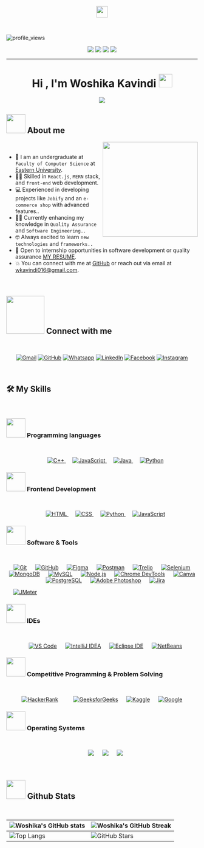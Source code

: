 <p align="center">
  <img src="https://media.giphy.com/media/ObNTw8Uzwy6KQ/giphy.gif" width="30px">
</p>
<br>

<p align="left"> 
<img src="https://komarev.com/ghpvc/?username=Woshika&color=brightgreen" alt="profile_views" />
 </p>
 <p align="center">
<img src="https://img.shields.io/badge/Age-25-blue" />
  <img src="https://img.shields.io/badge/Focus-Quality%20Assurance-brightgreen" />
  <img src="https://img.shields.io/badge/Lives-Sri%20Lanka-success" />
  <img src="https://img.shields.io/badge/Languages-English%20%26%20Sinhala-brightgreen" />
</p>
<hr>
<h1 align="center">Hi , I'm Woshika Kavindi <img src="https://media.giphy.com/media/hvRJCLFzcasrR4ia7z/giphy.gif" width="35"></h1>
<p align="center">
  <a href="https://github.com/DenverCoder1/readme-typing-svg"><img src="https://readme-typing-svg.herokuapp.com?font=Time+New+Roman&color=%23C8BE25&size=25&center=true&vCenter=true&width=600&height=80&lines=Intern+Quality+Assurance+Engineer+@Wysheit;Computer+Science+Student;Always+learning+new+things"></a>
</p>


## <picture><img src = "https://github.com/7oSkaaa/7oSkaaa/blob/main/Images/about_me.gif?raw=true" width = 50px></picture> About me

<picture>
  <img align="right" src="https://path-to-your-uploaded-file/marketing-girl-working-on-laptop.gif" width="250px">
</picture>


<br>

- :school:  I am an undergraduate at `Faculty of Computer Science` at [Eastern University](https://www.tc.esn.ac.lk/).
- :technologist:  Skilled in `React.js`, `MERN` stack, and `front-end` web development.
- :computer: Experienced in developing projects like `Jobify` and an `e-commerce shop` with advanced features..
- :student: Currently enhancing my knowledge in `Quality Assurance` and `Software Engineering..`
- :nerd_face: Always excited to learn `new technologies` and `frameworks..`
- :thinking: Open to internship opportunities in software development or quality assurance [MY RESUME](https://drive.google.com/file/d/1qk9sHIiRWRjUI2pJNQ4LYzwE4oti3REL/view?usp=sharing).
- :boom: You can connect with me at [GitHub](https://github.com/Woshika) or reach out via email at wkavindi016@gmail.com.
<br>


## <picture> <img src="https://github.com/7oSkaaa/7oSkaaa/blob/main/Images/Connect-with-me.gif?raw=true" width="100px"> </picture> Connect with me

<br>

<p align="center">
	<a href="mailto:wkavindi016@gmail.com"><img img src="https://img.shields.io/badge/gmail-%23EA4335.svg?style=plastic&logo=gmail&logoColor=white" alt="Gmail"/></a>
	<a href="https://github.com/Woshika"><img src="https://img.shields.io/badge/github-%23181717.svg?style=plastic&logo=github&logoColor=white" alt="GitHub"/></a>
	<a href="https://wa.me/0201208822340"><img src="https://img.shields.io/badge/whatsapp-%2325D366.svg?style=plastic&logo=whatsapp&logoColor=white" alt="Whatsapp"/></a>
	<a href="https://www.linkedin.com/in/woshika-kavindi-a6b18129b/"><img src="https://img.shields.io/badge/linkedin-%230A66C2.svg?style=plastic&logo=linkedin&logoColor=white" alt="LinkedIn"/></a>
	<a href="https://www.facebook.com/7oSkaaa"><img src="https://img.shields.io/badge/facebook-%231877F2.svg?style=plastic&logo=facebook&logoColor=white" alt="Facebook"/></a>
	<a href="https://www.instagram.com/ahmed_7oskaa/"><img src="https://img.shields.io/badge/instagram-%23E4405F.svg?style=plastic&logo=instagram&logoColor=white" alt="Instagram"/></a>
</p>
<br>


## 🛠️ My Skills

<br>

### <picture> <img src = "https://github.com/7oSkaaa/7oSkaaa/blob/main/Images/Programming_Languages.gif?raw=true" width = 50px>  </picture> Programming languages

<br>

<p align="center"> 
  &emsp;
  <a href="https://www.w3schools.com/cpp/" target="_blank"> 
    <img alt="C++" src="https://img.shields.io/badge/C++%20-%2300599C.svg?style=plastic&logo=c%2B%2B&logoColor=white">
  </a> 
  &emsp;
  <a href="https://developer.mozilla.org/en-US/docs/Web/JavaScript" target="_blank"> 
     <img alt="JavaScript" src="https://img.shields.io/badge/JavaScript%20-%23F7DF1E.svg?style=plastic&logo=javascript&logoColor=black">
   </a>
  &emsp;
  <a href="https://www.java.com" target="_blank"> 
    <img alt="Java" src="https://img.shields.io/badge/Java-%23007396.svg?style=plastic&logo=java&logoColor=white">
  </a>
  &emsp;
   <a href="https://www.python.org" target="_blank">
    <img alt="Python" src="https://img.shields.io/badge/Python%20-%2314354C.svg?style=plastic&logo=python&logoColor=white">
  </a>
</p>

### <picture> <img src = "https://github.com/7oSkaaa/7oSkaaa/blob/main/Images/Front_End.gif?raw=true" width = 50px>  </picture> Frontend Development

<br>

<p align="center"> 
  &emsp; 
  <a href="https://www.w3.org/html/" target="_blank"> 
   <img alt="HTML" src="https://img.shields.io/badge/HTML5%20-%23E34F26.svg?style=plastic&logo=html5&logoColor=white">
  </a>   
  &emsp;
  <a href="https://www.w3schools.com/css/" target="_blank">
    <img alt="CSS" src="https://img.shields.io/badge/CSS%20-%231572B6.svg?style=plastic&logo=css3&logoColor=white">
  </a> 
  &emsp;
  <a href="https://www.python.org" target="_blank">
    <img alt="Python" src="https://img.shields.io/badge/react-%2361DAFB.svg?style=plastic&logo=React&logoColor=black">
  </a>
  &emsp;
  <a href="https://developer.mozilla.org/en-US/docs/Web/JavaScript" target="_blank"> 
     <img alt="JavaScript" src="https://img.shields.io/badge/JavaScript%20-%23F7DF1E.svg?style=plastic&logo=javascript&logoColor=black">
   </a>
</p>

 ### <picture> <img src = "https://github.com/7oSkaaa/7oSkaaa/blob/main/Images/Software_Tools.gif?raw=true" width = 50px>  </picture> Software & Tools
 
<br>

<p align="center">
  	&emsp;
<a href="#"><img alt="Git" src="https://img.shields.io/badge/Git%20-%23F05033.svg?style=plastic&logo=git&logoColor=white"></a>
&emsp;
<a href="#"><img alt="GitHub" src="https://img.shields.io/badge/GitHub%20-%23181717.svg?style=plastic&logo=github&logoColor=white"></a>
&emsp;
<a href="#"><img alt="Figma" src="https://img.shields.io/badge/Figma%20-%23F24E1E.svg?style=plastic&logo=figma&logoColor=white"></a>
&emsp;
<a href="#"><img alt="Postman" src="https://img.shields.io/badge/Postman%20-%23FF6C37.svg?style=plastic&logo=postman&logoColor=white"></a>
&emsp;
<a href="#"><img alt="Trello" src="https://img.shields.io/badge/Trello%20-%23026AA7.svg?style=plastic&logo=trello&logoColor=white"></a>
&emsp;
<a href="#"><img alt="Selenium" src="https://img.shields.io/badge/Selenium%20-%2343B02A.svg?style=plastic&logo=selenium&logoColor=white"></a>
&emsp;
<a href="#"><img alt="MongoDB" src="https://img.shields.io/badge/MongoDB%20-%2347A248.svg?style=plastic&logo=mongodb&logoColor=white"></a>
&emsp;
<a href="#"><img alt="MySQL" src="https://img.shields.io/badge/MySQL%20-%2300f.svg?style=plastic&logo=mysql&logoColor=white"></a>
&emsp;
<a href="#"><img alt="Node.js" src="https://img.shields.io/badge/Node.js%20-%23339933.svg?style=plastic&logo=node.js&logoColor=white"></a>
&emsp;
<a href="#"><img alt="Chrome DevTools" src="https://img.shields.io/badge/Chrome%20DevTools%20-%23424242.svg?style=plastic&logo=google-chrome&logoColor=white"></a>
&emsp;
<a href="#"><img alt="Canva" src="https://img.shields.io/badge/Canva%20-%2300C4CC.svg?style=plastic&logo=canva&logoColor=white"></a>
&emsp;
<a href="#"><img alt="PostgreSQL" src="https://img.shields.io/badge/PostgreSQL-%23336791.svg?style=plastic&logo=postgresql&logoColor=white"></a>
&emsp;
<a href="#"><img alt="Adobe Photoshop" src="https://img.shields.io/badge/Adobe%20Photoshop%20-%23001D34.svg?style=plastic&logo=adobe-photoshop&logoColor=white"></a>
&emsp;
<a href="#"><img alt="Jira" src="https://img.shields.io/badge/Jira-%230A0F1D.svg?style=plastic&logo=jira&logoColor=white"></a>

&emsp;
<a href="#"><img alt="JMeter" src="https://img.shields.io/badge/JMeter%20-%23D22128.svg?style=plastic&logo=apache-jmeter&logoColor=white"></a>
</p>

 ### <picture> <img src = "https://github.com/7oSkaaa/7oSkaaa/blob/main/Images/IDEs.gif?raw=true" width = 50px>  </picture> IDEs
 
<br>

<p align="center">
 &emsp;
<a href="#"><img alt="VS Code" src="https://img.shields.io/badge/VS%20Code%20-%23007ACC.svg?style=plastic&logo=visual-studio-code&logoColor=white"></a>
&emsp;
<a href="#"><img alt="IntelliJ IDEA" src="https://img.shields.io/badge/IntelliJ%20IDEA%20-%23000000.svg?style=plastic&logo=intellij-idea&logoColor=white"></a>
&emsp;
<a href="#"><img alt="Eclipse IDE" src="https://img.shields.io/badge/Eclipse%20IDE%20-%232C2255.svg?style=plastic&logo=eclipse-ide&logoColor=white"></a>
&emsp;
<a href="#"><img alt="NetBeans" src="https://img.shields.io/badge/NetBeans%20-%231B6AC6.svg?style=plastic&logo=apachenetbeanside&logoColor=white"></a>

</p>

 ### <picture> <img src = "https://github.com/7oSkaaa/7oSkaaa/blob/main/Images/CP_PS.gif?raw=true" width = 50px>  </picture> Competitive Programming & Problem Solving
 
<br>

<p align="center">
&emsp;
<a href="#"><img alt="HackerRank" src="https://img.shields.io/badge/HackerRank%20-%232EC866.svg?style=plastic&logo=hackerrank&logoColor=white"></a>
&emsp;
&emsp;
<a href="#"><img alt="GeeksforGeeks" src="https://img.shields.io/badge/GeeksforGeeks%20-%2300C853.svg?style=plastic&logo=geeksforgeeks&logoColor=white"></a>
&emsp;
<a href="#"><img alt="Kaggle" src="https://img.shields.io/badge/Kaggle%20-%23035AFC.svg?style=plastic&logo=kaggle&logoColor=white"></a>
&emsp;
    <a href="#"><img alt = "Google" src="https://img.shields.io/badge/google-%234285F4.svg?style=plastic&logo=google&logoColor=white" /></a>
&emsp;
</p>

 ### <picture> <img src = "https://github.com/7oSkaaa/7oSkaaa/blob/main/Images/OS.gif?raw=true" width = 50px>  </picture> Operating Systems
 
<br>

<p align="center">
  &emsp;
    <a href="#"><img src="https://img.shields.io/badge/Linux-FCC624?style=plastic&logo=linux&logoColor=black"></a>
  &emsp;
    <a href="#"><img src="https://img.shields.io/badge/Ubuntu-E95420?style=plastic&logo=ubuntu&logoColor=white"></a>
  &emsp;
    <a href="#"><img src="https://img.shields.io/badge/Windows-0078D6?style=plastic&logo=windows&logoColor=white"></a>
  
</p>
<br>


## <picture> <img src="https://github.com/7oSkaaa/7oSkaaa/blob/main/Images/Statistics.gif?raw=true" width="50px"> </picture> Github Stats

<br>

| ![Woshika's GitHub stats](https://github-readme-stats.vercel.app/api?username=Woshika&show_icons=true&theme=tokyonight) | ![Woshika's GitHub Streak](https://github-readme-streak-stats.herokuapp.com/?user=Woshika&theme=tokyonight) |
| --- | --- |
| ![Top Langs](https://github-readme-stats.vercel.app/api/top-langs/?username=Woshika&theme=tokyonight) | ![GitHub Stars](https://github-readme-stats.vercel.app/api?username=Woshika&show_icons=true&locale=en&count_private=true&hide_rank=true&custom_title=My%20GitHub%20Stats&disable_animations=true&theme=tokyonight) |

